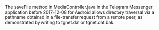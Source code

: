 The saveFile method in MediaController.java in the Telegram Messenger application before 2017-12-08 for Android allows directory traversal via a pathname obtained in a file-transfer request from a remote peer, as demonstrated by writing to tgnet.dat or tgnet.dat.bak.